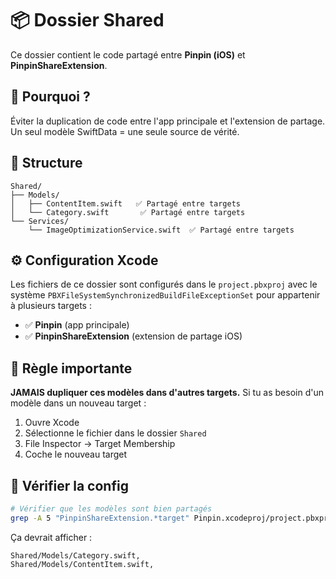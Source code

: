 # 📦 Dossier Shared

Ce dossier contient le code partagé entre **Pinpin (iOS)** et **PinpinShareExtension**.

## 🎯 Pourquoi ?

Éviter la duplication de code entre l'app principale et l'extension de partage. Un seul modèle SwiftData = une seule source de vérité.

## 📁 Structure

```
Shared/
├── Models/
│   ├── ContentItem.swift   ✅ Partagé entre targets
│   └── Category.swift       ✅ Partagé entre targets
└── Services/
    └── ImageOptimizationService.swift  ✅ Partagé entre targets
```

## ⚙️ Configuration Xcode

Les fichiers de ce dossier sont configurés dans le `project.pbxproj` avec le système `PBXFileSystemSynchronizedBuildFileExceptionSet` pour appartenir à plusieurs targets :

- ✅ **Pinpin** (app principale)
- ✅ **PinpinShareExtension** (extension de partage iOS)

## 🚨 Règle importante

**JAMAIS dupliquer ces modèles dans d'autres targets.** Si tu as besoin d'un modèle dans un nouveau target :

1. Ouvre Xcode
2. Sélectionne le fichier dans le dossier `Shared`
3. File Inspector → Target Membership
4. Coche le nouveau target

## 🧪 Vérifier la config

```bash
# Vérifier que les modèles sont bien partagés
grep -A 5 "PinpinShareExtension.*target" Pinpin.xcodeproj/project.pbxproj | grep -E "Category|ContentItem"
```

Ça devrait afficher :
```
Shared/Models/Category.swift,
Shared/Models/ContentItem.swift,
```
